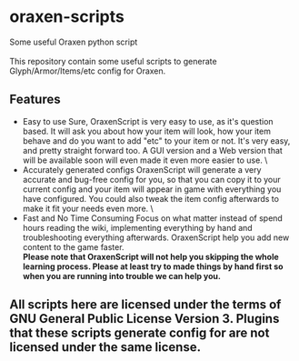 # oraxen-scripts
 Some useful Oraxen python script \
 \
 This repository contain some useful scripts to generate Glyph/Armor/Items/etc config for Oraxen.
## Features
 * Easy to use
 Sure, OraxenScript is very easy to use, as it's question based. It will ask you about how your item will look, how your item behave and do you want to add "etc" to your item or not. It's very easy, and pretty straight forward too. A GUI version and a Web version that will be available soon will even made it even more easier to use. \
 * Accurately generated configs
 OraxenScript will generate a very accurate and bug-free config for you, so that you can copy it to your current config and your item will appear in game with everything you have configured. You could also tweak the item config afterwards to make it fit your needs even more. \
 * Fast and No Time Consuming
 Focus on what matter instead of spend hours reading the wiki, implementing everything by hand and troubleshooting everything afterwards. OraxenScript help you add new content to the game faster. \
 **Please note that OraxenScript will not help you skipping the whole learning process. Please at least try to made things by hand first so when you are running into trouble we can help you.**

## All scripts here are licensed under the terms of GNU General Public License Version 3. Plugins that these scripts generate config for are not licensed under the same license.